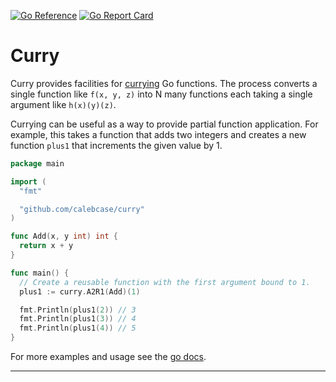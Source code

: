 [![Go Reference][pkg.go.dev badge]][pkg.go.dev]
[![Go Report Card][goreportcard badge]][goreportcard]

# Curry

Curry provides facilities for [currying][currying] Go functions. The process
converts a single function like `f(x, y, z)` into N many functions each taking
a single argument like `h(x)(y)(z)`.

Currying can be useful as a way to provide partial function application. For
example, this takes a function that adds two integers and creates a new
function `plus1` that increments the given value by 1.

```go
package main

import (
  "fmt"

  "github.com/calebcase/curry"
)

func Add(x, y int) int {
  return x + y
}

func main() {
  // Create a reusable function with the first argument bound to 1.
  plus1 := curry.A2R1(Add)(1)

  fmt.Println(plus1(2)) // 3
  fmt.Println(plus1(3)) // 4
  fmt.Println(plus1(4)) // 5
}
```

For more examples and usage see the [go docs][pkg.go.dev].

---

[currying]: https://en.wikipedia.org/wiki/Currying
[pkg.go.dev badge]: https://pkg.go.dev/badge/github.com/calebcase/curry.svg
[pkg.go.dev]: https://pkg.go.dev/github.com/calebcase/curry
[goreportcard]: https://goreportcard.com/report/github.com/calebcase/curry
[goreportcard badge]: https://goreportcard.com/badge/github.com/calebcase/curry
